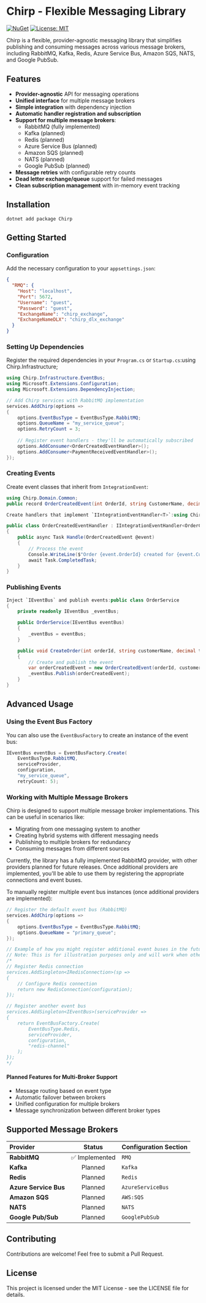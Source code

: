 ﻿# Chirp - Flexible Messaging Library

[comment]: <![Chirp Logo](https://via.placeholder.com/150x150?text=Chirp)>

[![NuGet](https://img.shields.io/nuget/v/Chirp.svg)](https://www.nuget.org/packages/Chirp/)
[![License: MIT](https://img.shields.io/badge/License-MIT-yellow.svg)](https://opensource.org/licenses/MIT)

Chirp is a flexible, provider-agnostic messaging library that simplifies publishing and consuming messages across various message brokers, including RabbitMQ, Kafka, Redis, Azure Service Bus, Amazon SQS, NATS, and Google PubSub.

## Features

- **Provider-agnostic** API for messaging operations
- **Unified interface** for multiple message brokers
- **Simple integration** with dependency injection
- **Automatic handler registration and subscription**
- **Support for multiple message brokers**:
  - RabbitMQ (fully implemented)
  - Kafka (planned)
  - Redis (planned)
  - Azure Service Bus (planned)
  - Amazon SQS (planned)
  - NATS (planned)
  - Google PubSub (planned)
- **Message retries** with configurable retry counts
- **Dead letter exchange/queue** support for failed messages
- **Clean subscription management** with in-memory event tracking

## Installation
`dotnet add package Chirp`
## Getting Started

### Configuration

Add the necessary configuration to your `appsettings.json`:
```json
{
  "RMQ": {
    "Host": "localhost",
    "Port": 5672,
    "Username": "guest",
    "Password": "guest",
    "ExchangeName": "chirp_exchange",
    "ExchangeNameDLX": "chirp_dlx_exchange"
  }
}
```

### Setting Up Dependencies
Register the required dependencies in your `Program.cs` or `Startup.cs`:using Chirp.Infrastructure;
```csharp
using Chirp.Infrastructure.EventBus;
using Microsoft.Extensions.Configuration;
using Microsoft.Extensions.DependencyInjection;

// Add Chirp services with RabbitMQ implementation
services.AddChirp(options =>
{
    options.EventBusType = EventBusType.RabbitMQ;
    options.QueueName = "my_service_queue";
    options.RetryCount = 3;
    
    // Register event handlers - they'll be automatically subscribed
    options.AddConsumer<OrderCreatedEventHandler>();
    options.AddConsumer<PaymentReceivedEventHandler>();
});
```

### Creating Events

Create event classes that inherit from `IntegrationEvent`:
```csharp
using Chirp.Domain.Common;
public record OrderCreatedEvent(int OrderId, string CustomerName, decimal Total) : IntegrationEvent;### Creating Event Handlers

Create handlers that implement `IIntegrationEventHandler<T>`:using Chirp.Application.Interfaces;

public class OrderCreatedEventHandler : IIntegrationEventHandler<OrderCreatedEvent>
{
    public async Task Handle(OrderCreatedEvent @event)
    {
        // Process the event
        Console.WriteLine($"Order {event.OrderId} created for {event.CustomerName} with total {event.Total}");
        await Task.CompletedTask;
    }
}
```

### Publishing Events
```csharp
Inject `IEventBus` and publish events:public class OrderService
{
    private readonly IEventBus _eventBus;

    public OrderService(IEventBus eventBus)
    {
        _eventBus = eventBus;
    }

    public void CreateOrder(int orderId, string customerName, decimal total)
    {
        // Create and publish the event
        var orderCreatedEvent = new OrderCreatedEvent(orderId, customerName, total);
        _eventBus.Publish(orderCreatedEvent);
    }
}
```

## Advanced Usage

### Using the Event Bus Factory
You can also use the `EventBusFactory` to create an instance of the event bus:
```csharp
IEventBus eventBus = EventBusFactory.Create(
    EventBusType.RabbitMQ,
    serviceProvider,
    configuration,
    "my_service_queue",
    retryCount: 5);
```

### Working with Multiple Message Brokers

Chirp is designed to support multiple message broker implementations. This can be useful in scenarios like:

- Migrating from one messaging system to another
- Creating hybrid systems with different messaging needs
- Publishing to multiple brokers for redundancy
- Consuming messages from different sources

Currently, the library has a fully implemented RabbitMQ provider, with other providers planned for future releases. 
Once additional providers are implemented, you'll be able to use them by registering the appropriate connections and event buses.

To manually register multiple event bus instances (once additional providers are implemented):
```csharp
// Register the default event bus (RabbitMQ)
services.AddChirp(options =>
{
    options.EventBusType = EventBusType.RabbitMQ;
    options.QueueName = "primary_queue";
});

// Example of how you might register additional event buses in the future
// Note: This is for illustration purposes only and will work when other providers are implemented
/*
// Register Redis connection
services.AddSingleton<IRedisConnection>(sp => 
{
    // Configure Redis connection
    return new RedisConnection(configuration);
});

// Register another event bus
services.AddSingleton<IEventBus>(serviceProvider => 
{
    return EventBusFactory.Create(
        EventBusType.Redis, 
        serviceProvider,
        configuration,
        "redis-channel"
    );
});
*/
```
#### Planned Features for Multi-Broker Support

- Message routing based on event type
- Automatic failover between brokers
- Unified configuration for multiple brokers
- Message synchronization between different broker types

## Supported Message Brokers

| Provider                 | Status          | Configuration Section    |
| :----------------------- | :-------------: | :----------------------- |
|  **RabbitMQ**            | ✅ Implemented | ``RMQ``                  |
| **Kafka**                |  Planned        | ``Kafka``                |
| **Redis**                |  Planned        | ``Redis``                |
| **Azure Service Bus**    | Planned         | ``AzureServiceBus``      |
| **Amazon SQS**           | Planned         | ``AWS:SQS``              |
| **NATS**                 | Planned         | ``NATS``                 |
| **Google Pub/Sub**       | Planned         | ``GooglePubSub``         |


## Contributing

Contributions are welcome! Feel free to submit a Pull Request.

## License

This project is licensed under the MIT License - see the LICENSE file for details.
